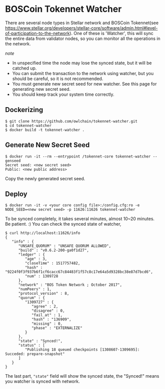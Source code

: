 # BOSCoin Tokennet Watcher

There are several node types in Stellar network and BOSCoin Tokennet(see https://www.stellar.org/developers/stellar-core/software/admin.html#level-of-participation-to-the-network). One of these is 'Watcher', this will sync the entire data from validator nodes, so you can monitor all the operations in the network.

*note*
* In unspecified time the node may lose the synced state, but it will be catched up.
* You can submit the transaction to the network using watcher, but you should be careful, so it is not recommended.
* You must generate new secret seed for new watcher. See this page for generating new secret seed.
* You should keep track your system time correctly.


## Dockerizing

```
$ git clone https://github.com/owlchain/tokennet-watcher.git
$ cd tokennet-watcher
$ docker build -t tokennet-watcher .
```


## Generate New Secret Seed

```
$ docker run -it --rm --entrypoint /tokennet-core tokennet-watcher --genseed
Secret seed: <new secret seed>
Public: <new public address>
```

Copy the newly generated secret seed.


## Deploy

```
$ docker run -it -v <your core config file>:/config.cfg:ro -e NODE_SEED=<new secret seed> -p 11626:11626 tokennet-watcher
```

To be synced completely, it takes several minutes, almost 10~20 minutes. Be patient. :) You can check the synced state of watcher,

```
$ curl http://localhost:11626/info
{
   "info" : {
      "UNSAFE_QUORUM" : "UNSAFE QUORUM ALLOWED",
      "build" : "v0.6.2-200-ga0f1d27",
      "ledger" : {
         "age" : 3,
         "closeTime" : 1517757482,
         "hash" : "9224f0f3f937b6f1cf6cacc67c84483f1f57c8c17e64a5d9328bc38e87d7bcd6",
         "num" : 1309728
      },
      "network" : "BOS Token Network ; October 2017",
      "numPeers" : 1,
      "protocol_version" : 8,
      "quorum" : {
         "1309727" : {
            "agree" : 2,
            "disagree" : 0,
            "fail_at" : 1,
            "hash" : "136909",
            "missing" : 0,
            "phase" : "EXTERNALIZE"
         }
      },
      "state" : "Synced!",
      "status" : [
         "Publishing 18 queued checkpoints [1308607-1309695]: Succeded: prepare-snapshot"
      ]
   }
}
```

The last part, `"state"` field will show the synced state, the "Synced!" means you watcher is synced with network.
